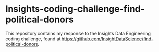 # Insights-coding-challenge-find-political-donors
This repository contains my response to the Insights Data Engineering coding challenge, found at https://github.com/InsightDataScience/find-political-donors.

